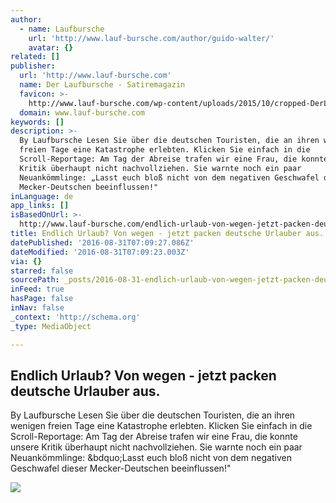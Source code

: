 ```yaml
---
author:
  - name: Laufbursche
    url: 'http://www.lauf-bursche.com/author/guido-walter/'
    avatar: {}
related: []
publisher:
  url: 'http://www.lauf-bursche.com'
  name: Der Laufbursche - Satiremagazin
  favicon: >-
    http://www.lauf-bursche.com/wp-content/uploads/2015/10/cropped-DerLaufbursche_logo_513-192x192.jpg
  domain: www.lauf-bursche.com
keywords: []
description: >-
  By Laufbursche Lesen Sie über die deutschen Touristen, die an ihren wenigen
  freien Tage eine Katastrophe erlebten. Klicken Sie einfach in die
  Scroll-Reportage: Am Tag der Abreise trafen wir eine Frau, die konnte unsere
  Kritik überhaupt nicht nachvollziehen. Sie warnte noch ein paar
  Neuankömmlinge: „Lasst euch bloß nicht von dem negativen Geschwafel dieser
  Mecker-Deutschen beeinflussen!"
inLanguage: de
app_links: []
isBasedOnUrl: >-
  http://www.lauf-bursche.com/endlich-urlaub-von-wegen-jetzt-packen-deutsche-urlauber-aus/
title: Endlich Urlaub? Von wegen - jetzt packen deutsche Urlauber aus.
datePublished: '2016-08-31T07:09:27.086Z'
dateModified: '2016-08-31T07:09:23.003Z'
via: {}
starred: false
sourcePath: _posts/2016-08-31-endlich-urlaub-von-wegen-jetzt-packen-deutsche-urlauber-a.md
inFeed: true
hasPage: false
inNav: false
_context: 'http://schema.org'
_type: MediaObject

---
```

<article style=""><h1>Endlich Urlaub? Von wegen - jetzt packen deutsche Urlauber aus.</h1><p>By Laufbursche Lesen Sie über die deutschen Touristen, die an ihren wenigen freien Tage eine Katastrophe erlebten. Klicken Sie einfach in die Scroll-Reportage: Am Tag der Abreise trafen wir eine Frau, die konnte unsere Kritik überhaupt nicht nachvollziehen. Sie warnte noch ein paar Neuankömmlinge: &amp;bdquo;Lasst euch bloß nicht von dem negativen Geschwafel dieser Mecker-Deutschen beeinflussen!"</p><img src="https://spark.adobe.com/page/CmcbQ/embed.jpg?buster=1464365947591" /></article>
